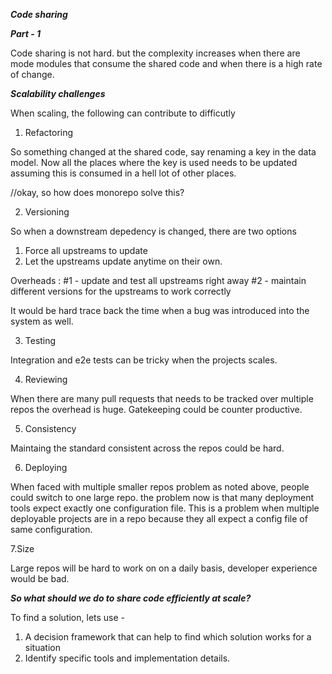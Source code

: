 ***Code sharing*** 

***Part - 1***

Code sharing is not hard. but the complexity increases when there are mode modules that consume 
the shared code and when there is a high rate of change.


***Scalability challenges***

When scaling, the following can contribute to difficutly

1. Refactoring

So something changed at the shared code, say renaming a key in the data model. Now all the places
where the key is used needs to be updated assuming this is consumed in a hell lot of other places.

//okay, so how does monorepo solve this?

2. Versioning

So when a downstream depedency is changed, there are two options
1. Force all upstreams to update
2. Let the upstreams update anytime on their own.

Overheads :
#1 -  update  and  test all upstreams right   away
#2 -  maintain different versions for the upstreams to  work correctly

It would be hard trace back the time when a bug  was introduced into the system as well.

3. Testing

Integration and e2e tests can be tricky when the projects scales.

4. Reviewing 

When there are many pull requests that needs to be tracked over multiple repos the overhead is huge. 
Gatekeeping could be counter productive.

5. Consistency

Maintaing the standard consistent across the repos could be hard.

6. Deploying

When faced with multiple smaller repos problem as noted above, people could switch to one large repo.
the problem now is that many deployment tools expect exactly one configuration file. This is a problem 
when multiple deployable projects are in a repo because they all expect a config file of same configuration.

 7.Size

Large repos will be hard to work on on a daily basis, developer experience would be bad.



***So what should we do to share code efficiently at scale?***

To find a solution, lets use - 
1. A decision framework that can help to find which solution works for a situation
2. Identify specific tools and implementation details.







